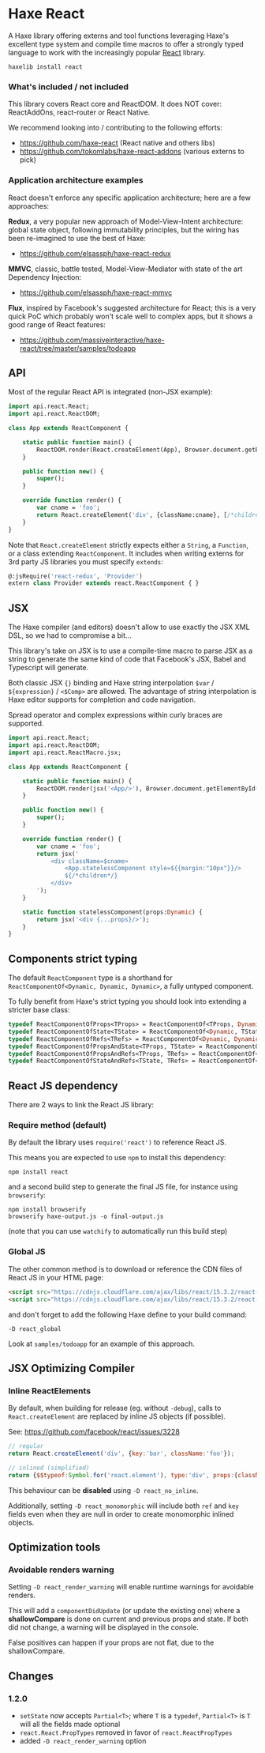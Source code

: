 # Haxe React

A Haxe library offering externs and tool functions leveraging Haxe's excellent type system and
compile time macros to offer a strongly typed language to work with the increasingly popular
[React](https://facebook.github.io/react/) library.

	haxelib install react

### What's included / not included

This library covers React core and ReactDOM.
It does NOT cover: ReactAddOns, react-router or React Native.

We recommend looking into / contributing to the following efforts:

- https://github.com/haxe-react (React native and others libs)
- https://github.com/tokomlabs/haxe-react-addons (various externs to pick)


### Application architecture examples

React doesn't enforce any specific application architecture; here are a few approaches:

**Redux**, a very popular new approach of Model-View-Intent architecture: global state object,
following immutability principles, but the wiring has been re-imagined to use the best of Haxe:

- https://github.com/elsassph/haxe-react-redux

**MMVC**, classic, battle tested, Model-View-Mediator with state of the art Dependency Injection:

- https://github.com/elsassph/haxe-react-mmvc

**Flux**, inspired by Facebook's suggested architecture for React; this is a very quick PoC
which probably won't scale well to complex apps, but it shows a good range of React features:

- https://github.com/massiveinteractive/haxe-react/tree/master/samples/todoapp


## API

Most of the regular React API is integrated (non-JSX example):

```haxe
import api.react.React;
import api.react.ReactDOM;

class App extends ReactComponent {

	static public function main() {
		ReactDOM.render(React.createElement(App), Browser.document.getElementById('app'));
	}

	public function new() {
		super();
	}

	override function render() {
		var cname = 'foo';
		return React.createElement('div', {className:cname}, [/*children*/]);
	}
}
```

Note that `React.createElement` strictly expects either a `String`, a `Function`, or a class
extending `ReactComponent`. It includes when writing externs for 3rd party JS libraries you
must specify `extends`:

```haxe
@:jsRequire('react-redux', 'Provider')
extern class Provider extends react.ReactComponent { }
```

## JSX

The Haxe compiler (and editors) doesn't allow to use exactly the JSX XML DSL,
so we had to compromise a bit...

This library's take on JSX is to use a compile-time macro to parse JSX as a string to generate
the same kind of code that Facebook's JSX, Babel and Typescript will generate.

Both classic JSX `{}` binding and Haxe string interpolation `$var` / `${expression}` / `<$Comp>`
are allowed. The advantage of string interpolation is Haxe editor supports for completion and
code navigation.

Spread operator and complex expressions within curly braces are supported.

```haxe
import api.react.React;
import api.react.ReactDOM;
import api.react.ReactMacro.jsx;

class App extends ReactComponent {

	static public function main() {
		ReactDOM.render(jsx('<App/>'), Browser.document.getElementById('app'));
	}

	public function new() {
		super();
	}

	override function render() {
		var cname = 'foo';
		return jsx('
			<div className=$cname>
				<App.statelessComponent style=${{margin:"10px"}}/>
				${/*children*/}
			</div>
		');
	}

	static function statelessComponent(props:Dynamic) {
		return jsx('<div {...props}/>');
	}
}
```

## Components strict typing

The default `ReactComponent` type is a shorthand for `ReactComponentOf<Dynamic, Dynamic, Dynamic>`,
a fully untyped component.

To fully benefit from Haxe's strict typing you should look into extending a stricter base class:

```haxe
typedef ReactComponentOfProps<TProps> = ReactComponentOf<TProps, Dynamic, Dynamic>;
typedef ReactComponentOfState<TState> = ReactComponentOf<Dynamic, TState, Dynamic>;
typedef ReactComponentOfRefs<TRefs> = ReactComponentOf<Dynamic, Dynamic, TRefs>;
typedef ReactComponentOfPropsAndState<TProps, TState> = ReactComponentOf<TProps, TState, Dynamic>;
typedef ReactComponentOfPropsAndRefs<TProps, TRefs> = ReactComponentOf<TProps, Dynamic, TRefs>;
typedef ReactComponentOfStateAndRefs<TState, TRefs> = ReactComponentOf<Dynamic, TState, TRefs>;
```

## React JS dependency

There are 2 ways to link the React JS library:

### Require method (default)

By default the library uses `require('react')` to reference React JS.

This means you are expected to use `npm` to install this dependency:

	npm install react

and a second build step to generate the final JS file, for instance using `browserify`:

	npm install browserify
	browserify haxe-output.js -o final-output.js

(note that you can use `watchify` to automatically run this build step)

### Global JS

The other common method is to download or reference the CDN files of React JS in your HTML page:

```html
<script src="https://cdnjs.cloudflare.com/ajax/libs/react/15.3.2/react-with-addons.min.js"></script>
<script src="https://cdnjs.cloudflare.com/ajax/libs/react/15.3.2/react-dom.min.js"></script>
```

and don't forget to add the following Haxe define to your build command:

	-D react_global

Look at `samples/todoapp` for an example of this approach.


## JSX Optimizing Compiler

### Inline ReactElements

By default, when building for release (eg. without `-debug`), calls to `React.createElement` are replaced by inline JS objects (if possible).

See: https://github.com/facebook/react/issues/3228

```javascript
// regular
return React.createElement('div', {key:'bar', className:'foo'});

// inlined (simplified)
return {$$typeof:Symbol.for('react.element'), type:'div', props:{className:'foo'}, key:'bar'}
```

This behaviour can be **disabled** using `-D react_no_inline`.

Additionally, setting `-D react_monomorphic` will include both `ref` and `key` fields even when they are null in order to create monomorphic inlined objects.


## Optimization tools

### Avoidable renders warning

Setting `-D react_render_warning` will enable runtime warnings for avoidable renders.

This will add a `componentDidUpdate` (or update the existing one) where a **shallowCompare** is done on current and previous props and state. If both did not change, a warning will be displayed in the console.

False positives can happen if your props are not flat, due to the shallowCompare.


## Changes

### 1.2.0

- `setState` now accepts `Partial<T>`; where `T` is a `typedef`, `Partial<T>` is `T` will all the fields made optional
- `react.React.PropTypes` removed in favor of `react.ReactPropTypes`
- added `-D react_render_warning` option
